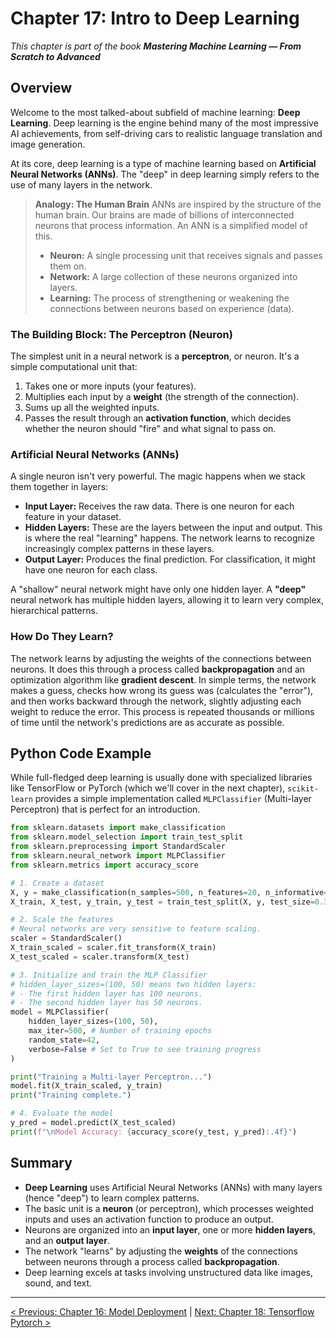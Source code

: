 # Chapter 17: Intro to Deep Learning

_This chapter is part of the book **Mastering Machine Learning — From Scratch to Advanced**_

## Overview

Welcome to the most talked-about subfield of machine learning: **Deep Learning**. Deep learning is the engine behind many of the most impressive AI achievements, from self-driving cars to realistic language translation and image generation.

At its core, deep learning is a type of machine learning based on **Artificial Neural Networks (ANNs)**. The "deep" in deep learning simply refers to the use of many layers in the network.

> **Analogy: The Human Brain**
> ANNs are inspired by the structure of the human brain. Our brains are made of billions of interconnected neurons that process information. An ANN is a simplified model of this.
> - **Neuron:** A single processing unit that receives signals and passes them on.
> - **Network:** A large collection of these neurons organized into layers.
> - **Learning:** The process of strengthening or weakening the connections between neurons based on experience (data).

### The Building Block: The Perceptron (Neuron)

The simplest unit in a neural network is a **perceptron**, or neuron. It's a simple computational unit that:
1.  Takes one or more inputs (your features).
2.  Multiplies each input by a **weight** (the strength of the connection).
3.  Sums up all the weighted inputs.
4.  Passes the result through an **activation function**, which decides whether the neuron should "fire" and what signal to pass on.

### Artificial Neural Networks (ANNs)

A single neuron isn't very powerful. The magic happens when we stack them together in layers:

-   **Input Layer:** Receives the raw data. There is one neuron for each feature in your dataset.
-   **Hidden Layers:** These are the layers between the input and output. This is where the real "learning" happens. The network learns to recognize increasingly complex patterns in these layers.
-   **Output Layer:** Produces the final prediction. For classification, it might have one neuron for each class.

A "shallow" neural network might have only one hidden layer. A **"deep"** neural network has multiple hidden layers, allowing it to learn very complex, hierarchical patterns.

### How Do They Learn?

The network learns by adjusting the weights of the connections between neurons. It does this through a process called **backpropagation** and an optimization algorithm like **gradient descent**. In simple terms, the network makes a guess, checks how wrong its guess was (calculates the "error"), and then works backward through the network, slightly adjusting each weight to reduce the error. This process is repeated thousands or millions of time until the network's predictions are as accurate as possible.

## Python Code Example

While full-fledged deep learning is usually done with specialized libraries like TensorFlow or PyTorch (which we'll cover in the next chapter), `scikit-learn` provides a simple implementation called `MLPClassifier` (Multi-layer Perceptron) that is perfect for an introduction.

```python
from sklearn.datasets import make_classification
from sklearn.model_selection import train_test_split
from sklearn.preprocessing import StandardScaler
from sklearn.neural_network import MLPClassifier
from sklearn.metrics import accuracy_score

# 1. Create a dataset
X, y = make_classification(n_samples=500, n_features=20, n_informative=10, random_state=42)
X_train, X_test, y_train, y_test = train_test_split(X, y, test_size=0.3, random_state=42)

# 2. Scale the features
# Neural networks are very sensitive to feature scaling.
scaler = StandardScaler()
X_train_scaled = scaler.fit_transform(X_train)
X_test_scaled = scaler.transform(X_test)

# 3. Initialize and train the MLP Classifier
# hidden_layer_sizes=(100, 50) means two hidden layers:
# - The first hidden layer has 100 neurons.
# - The second hidden layer has 50 neurons.
model = MLPClassifier(
    hidden_layer_sizes=(100, 50),
    max_iter=500, # Number of training epochs
    random_state=42,
    verbose=False # Set to True to see training progress
)

print("Training a Multi-layer Perceptron...")
model.fit(X_train_scaled, y_train)
print("Training complete.")

# 4. Evaluate the model
y_pred = model.predict(X_test_scaled)
print(f"\nModel Accuracy: {accuracy_score(y_test, y_pred):.4f}")
```

## Summary

- **Deep Learning** uses Artificial Neural Networks (ANNs) with many layers (hence "deep") to learn complex patterns.
- The basic unit is a **neuron** (or perceptron), which processes weighted inputs and uses an activation function to produce an output.
- Neurons are organized into an **input layer**, one or more **hidden layers**, and an **output layer**.
- The network "learns" by adjusting the **weights** of the connections between neurons through a process called **backpropagation**.
- Deep learning excels at tasks involving unstructured data like images, sound, and text.

---

[< Previous: Chapter 16: Model Deployment](./chapter-16-model-deployment.md) | [Next: Chapter 18: Tensorflow Pytorch >](./chapter-18-tensorflow-pytorch.md)